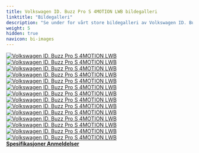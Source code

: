 ```yaml
---
title: Volkswagen ID. Buzz Pro S 4MOTION LWB bildegalleri
linktitle: "Bildegalleri"
description: "Se under for vårt store bildegalleri av Volkswagen ID. Buzz Pro S 4MOTION LWB. Klikk på bildene for høyoppløselige versjoner."
weight: 5
hidden: true
navicon: bi-images
---
```

<!-- markdownlint-disable MD033 -->
<div class="row" id ="my-gallery">
	<div class="pswp-grid-item col-6 col-md-4">
		<a href="https://media.evkx.net/multimedia/models/volkswagen/id._buzz/id._buzz_pro_s_4motion_lwb/chargeport_1.jpg"
data-pswp-src="https://media.evkx.net/multimedia/models/volkswagen/id._buzz/id._buzz_pro_s_4motion_lwb/chargeport_1.jpg"
data-pswp-width="3000"
data-pswp-height="2001" 
target="_blank">
			<img src="https://media.evkx.net/multimedia/models/volkswagen/id._buzz/id._buzz_pro_s_4motion_lwb/chargeport_1_xst.jpg" alt="Volkswagen ID. Buzz Pro S 4MOTION LWB" class="img-fluid " />
		</a>
	</div>
	<div class="pswp-grid-item col-6 col-md-4">
		<a href="https://media.evkx.net/multimedia/models/volkswagen/id._buzz/id._buzz_pro_s_4motion_lwb/details_1.jpg"
data-pswp-src="https://media.evkx.net/multimedia/models/volkswagen/id._buzz/id._buzz_pro_s_4motion_lwb/details_1.jpg"
data-pswp-width="3000"
data-pswp-height="2000" 
target="_blank">
			<img src="https://media.evkx.net/multimedia/models/volkswagen/id._buzz/id._buzz_pro_s_4motion_lwb/details_1_xst.jpg" alt="Volkswagen ID. Buzz Pro S 4MOTION LWB" class="img-fluid " />
		</a>
	</div>
	<div class="pswp-grid-item col-6 col-md-4">
		<a href="https://media.evkx.net/multimedia/models/volkswagen/id._buzz/id._buzz_pro_s_4motion_lwb/frontseats_1.jpg"
data-pswp-src="https://media.evkx.net/multimedia/models/volkswagen/id._buzz/id._buzz_pro_s_4motion_lwb/frontseats_1.jpg"
data-pswp-width="3000"
data-pswp-height="2000" 
target="_blank">
			<img src="https://media.evkx.net/multimedia/models/volkswagen/id._buzz/id._buzz_pro_s_4motion_lwb/frontseats_1_xst.jpg" alt="Volkswagen ID. Buzz Pro S 4MOTION LWB" class="img-fluid " />
		</a>
	</div>
	<div class="pswp-grid-item col-6 col-md-4">
		<a href="https://media.evkx.net/multimedia/models/volkswagen/id._buzz/id._buzz_pro_s_4motion_lwb/headlights_1.jpg"
data-pswp-src="https://media.evkx.net/multimedia/models/volkswagen/id._buzz/id._buzz_pro_s_4motion_lwb/headlights_1.jpg"
data-pswp-width="3000"
data-pswp-height="2001" 
target="_blank">
			<img src="https://media.evkx.net/multimedia/models/volkswagen/id._buzz/id._buzz_pro_s_4motion_lwb/headlights_1_xst.jpg" alt="Volkswagen ID. Buzz Pro S 4MOTION LWB" class="img-fluid " />
		</a>
	</div>
	<div class="pswp-grid-item col-6 col-md-4">
		<a href="https://media.evkx.net/multimedia/models/volkswagen/id._buzz/id._buzz_pro_s_4motion_lwb/interior_1.jpg"
data-pswp-src="https://media.evkx.net/multimedia/models/volkswagen/id._buzz/id._buzz_pro_s_4motion_lwb/interior_1.jpg"
data-pswp-width="3000"
data-pswp-height="2000" 
target="_blank">
			<img src="https://media.evkx.net/multimedia/models/volkswagen/id._buzz/id._buzz_pro_s_4motion_lwb/interior_1_xst.jpg" alt="Volkswagen ID. Buzz Pro S 4MOTION LWB" class="img-fluid " />
		</a>
	</div>
	<div class="pswp-grid-item col-6 col-md-4">
		<a href="https://media.evkx.net/multimedia/models/volkswagen/id._buzz/id._buzz_pro_s_4motion_lwb/main_1.jpg"
data-pswp-src="https://media.evkx.net/multimedia/models/volkswagen/id._buzz/id._buzz_pro_s_4motion_lwb/main_1.jpg"
data-pswp-width="3000"
data-pswp-height="2001" 
target="_blank">
			<img src="https://media.evkx.net/multimedia/models/volkswagen/id._buzz/id._buzz_pro_s_4motion_lwb/main_1_xst.jpg" alt="Volkswagen ID. Buzz Pro S 4MOTION LWB" class="img-fluid " />
		</a>
	</div>
	<div class="pswp-grid-item col-6 col-md-4">
		<a href="https://media.evkx.net/multimedia/models/volkswagen/id._buzz/id._buzz_pro_s_4motion_lwb/rearlights_1.jpg"
data-pswp-src="https://media.evkx.net/multimedia/models/volkswagen/id._buzz/id._buzz_pro_s_4motion_lwb/rearlights_1.jpg"
data-pswp-width="3000"
data-pswp-height="2000" 
target="_blank">
			<img src="https://media.evkx.net/multimedia/models/volkswagen/id._buzz/id._buzz_pro_s_4motion_lwb/rearlights_1_xst.jpg" alt="Volkswagen ID. Buzz Pro S 4MOTION LWB" class="img-fluid " />
		</a>
	</div>
	<div class="pswp-grid-item col-6 col-md-4">
		<a href="https://media.evkx.net/multimedia/models/volkswagen/id._buzz/id._buzz_pro_s_4motion_lwb/screens_1.jpg"
data-pswp-src="https://media.evkx.net/multimedia/models/volkswagen/id._buzz/id._buzz_pro_s_4motion_lwb/screens_1.jpg"
data-pswp-width="3000"
data-pswp-height="2000" 
target="_blank">
			<img src="https://media.evkx.net/multimedia/models/volkswagen/id._buzz/id._buzz_pro_s_4motion_lwb/screens_1_xst.jpg" alt="Volkswagen ID. Buzz Pro S 4MOTION LWB" class="img-fluid " />
		</a>
	</div>
	<div class="pswp-grid-item col-6 col-md-4">
		<a href="https://media.evkx.net/multimedia/models/volkswagen/id._buzz/id._buzz_pro_s_4motion_lwb/secondrowseats_1.jpg"
data-pswp-src="https://media.evkx.net/multimedia/models/volkswagen/id._buzz/id._buzz_pro_s_4motion_lwb/secondrowseats_1.jpg"
data-pswp-width="3000"
data-pswp-height="2000" 
target="_blank">
			<img src="https://media.evkx.net/multimedia/models/volkswagen/id._buzz/id._buzz_pro_s_4motion_lwb/secondrowseats_1_xst.jpg" alt="Volkswagen ID. Buzz Pro S 4MOTION LWB" class="img-fluid " />
		</a>
	</div>
	<div class="pswp-grid-item col-6 col-md-4">
		<a href="https://media.evkx.net/multimedia/models/volkswagen/id._buzz/id._buzz_pro_s_4motion_lwb/storage_1.jpg"
data-pswp-src="https://media.evkx.net/multimedia/models/volkswagen/id._buzz/id._buzz_pro_s_4motion_lwb/storage_1.jpg"
data-pswp-width="3000"
data-pswp-height="2001" 
target="_blank">
			<img src="https://media.evkx.net/multimedia/models/volkswagen/id._buzz/id._buzz_pro_s_4motion_lwb/storage_1_xst.jpg" alt="Volkswagen ID. Buzz Pro S 4MOTION LWB" class="img-fluid " />
		</a>
	</div>
	<div class="pswp-grid-item col-6 col-md-4">
		<a href="https://media.evkx.net/multimedia/models/volkswagen/id._buzz/id._buzz_pro_s_4motion_lwb/thridrowseats_1.jpg"
data-pswp-src="https://media.evkx.net/multimedia/models/volkswagen/id._buzz/id._buzz_pro_s_4motion_lwb/thridrowseats_1.jpg"
data-pswp-width="3000"
data-pswp-height="2000" 
target="_blank">
			<img src="https://media.evkx.net/multimedia/models/volkswagen/id._buzz/id._buzz_pro_s_4motion_lwb/thridrowseats_1_xst.jpg" alt="Volkswagen ID. Buzz Pro S 4MOTION LWB" class="img-fluid " />
		</a>
	</div>
	<div class="pswp-grid-item col-6 col-md-4">
		<a href="https://media.evkx.net/multimedia/models/volkswagen/id._buzz/id._buzz_pro_s_4motion_lwb/trunk_1.jpg"
data-pswp-src="https://media.evkx.net/multimedia/models/volkswagen/id._buzz/id._buzz_pro_s_4motion_lwb/trunk_1.jpg"
data-pswp-width="3000"
data-pswp-height="2000" 
target="_blank">
			<img src="https://media.evkx.net/multimedia/models/volkswagen/id._buzz/id._buzz_pro_s_4motion_lwb/trunk_1_xst.jpg" alt="Volkswagen ID. Buzz Pro S 4MOTION LWB" class="img-fluid " />
		</a>
	</div>
	<div class="pswp-grid-item col-6 col-md-4">
		<a href="https://media.evkx.net/multimedia/models/volkswagen/id._buzz/id._buzz_pro_s_4motion_lwb/trunk_2.jpg"
data-pswp-src="https://media.evkx.net/multimedia/models/volkswagen/id._buzz/id._buzz_pro_s_4motion_lwb/trunk_2.jpg"
data-pswp-width="3000"
data-pswp-height="2000" 
target="_blank">
			<img src="https://media.evkx.net/multimedia/models/volkswagen/id._buzz/id._buzz_pro_s_4motion_lwb/trunk_2_xst.jpg" alt="Volkswagen ID. Buzz Pro S 4MOTION LWB" class="img-fluid " />
		</a>
	</div>
	<div class="pswp-grid-item col-6 col-md-4">
		<a href="https://media.evkx.net/multimedia/models/volkswagen/id._buzz/id._buzz_pro_s_4motion_lwb/trunk_3.jpg"
data-pswp-src="https://media.evkx.net/multimedia/models/volkswagen/id._buzz/id._buzz_pro_s_4motion_lwb/trunk_3.jpg"
data-pswp-width="3000"
data-pswp-height="2000" 
target="_blank">
			<img src="https://media.evkx.net/multimedia/models/volkswagen/id._buzz/id._buzz_pro_s_4motion_lwb/trunk_3_xst.jpg" alt="Volkswagen ID. Buzz Pro S 4MOTION LWB" class="img-fluid " />
		</a>
	</div>
</div>
<script type="module">
  import PhotoSwipeLightbox from '/js/photoswipe-lightbox.esm.js';
    const lightbox = new PhotoSwipeLightbox({
       gallery: '#my-gallery',
        children: 'a',
        pswpModule: () => import('/js/photoswipe.esm.js')
    });
lightbox.init();
</script>
<div class="mt-3 mb-3">
<a href="../specifications/" class="text-decoration-none text-black">
<strong><i class="bi-arrow-left"></i> Spesifikasjoner </strong>
</a>
<a href="../reviews/" class="text-decoration-none text-black float-end">
<strong>Anmeldelser <i class="bi-arrow-right"></i></strong>
</a>
</div>
